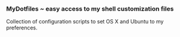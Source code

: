 ### MyDotfiles ~ easy access to my shell customization files

Collection of configuration scripts to set OS X and Ubuntu to my preferences.

